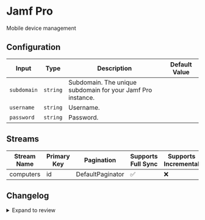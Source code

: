 # Jamf Pro
Mobile device management

## Configuration

| Input | Type | Description | Default Value |
|-------|------|-------------|---------------|
| `subdomain` | `string` | Subdomain. The unique subdomain for your Jamf Pro instance. |  |
| `username` | `string` | Username.  |  |
| `password` | `string` | Password.  |  |

## Streams
| Stream Name | Primary Key | Pagination | Supports Full Sync | Supports Incremental |
|-------------|-------------|------------|---------------------|----------------------|
| computers | id | DefaultPaginator | ✅ |  ❌  |

## Changelog

<details>
  <summary>Expand to review</summary>

| Version          | Date              | Pull Request | Subject        |
|------------------|-------------------|--------------|----------------|
| 0.0.11 | 2025-07-12 | [63097](https://github.com/airbytehq/airbyte/pull/63097) | Update dependencies |
| 0.0.10 | 2025-07-05 | [62597](https://github.com/airbytehq/airbyte/pull/62597) | Update dependencies |
| 0.0.9 | 2025-06-21 | [61846](https://github.com/airbytehq/airbyte/pull/61846) | Update dependencies |
| 0.0.8 | 2025-06-14 | [61137](https://github.com/airbytehq/airbyte/pull/61137) | Update dependencies |
| 0.0.7 | 2025-05-17 | [60682](https://github.com/airbytehq/airbyte/pull/60682) | Update dependencies |
| 0.0.6 | 2025-05-10 | [59833](https://github.com/airbytehq/airbyte/pull/59833) | Update dependencies |
| 0.0.5 | 2025-05-03 | [59291](https://github.com/airbytehq/airbyte/pull/59291) | Update dependencies |
| 0.0.4 | 2025-04-26 | [58786](https://github.com/airbytehq/airbyte/pull/58786) | Update dependencies |
| 0.0.3 | 2025-04-19 | [58160](https://github.com/airbytehq/airbyte/pull/58160) | Update dependencies |
| 0.0.2 | 2025-04-12 | [57680](https://github.com/airbytehq/airbyte/pull/57680) | Update dependencies |
| 0.0.1 | 2025-04-08 | | Initial release by [@rrecin](https://github.com/rrecin) via Connector Builder |

</details>
